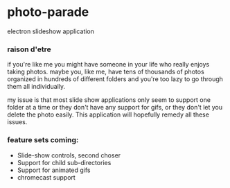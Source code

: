 # photo-parade
electron slideshow application

### raison d'etre
if you're like me you might have someone in your life who really enjoys taking photos. maybe you, like me, have tens of thousands of photos organized in hundreds of different folders and you're too lazy to go through them all individually. 

my issue is that most slide show applications only seem to support one folder at a time or they don't have any support for gifs, or they don't let you delete the photo easily. This application will hopefully remedy all these issues.

### feature sets coming:
* Slide-show controls, second choser
* Support for child sub-directories
* Support for animated gifs
* chromecast support

